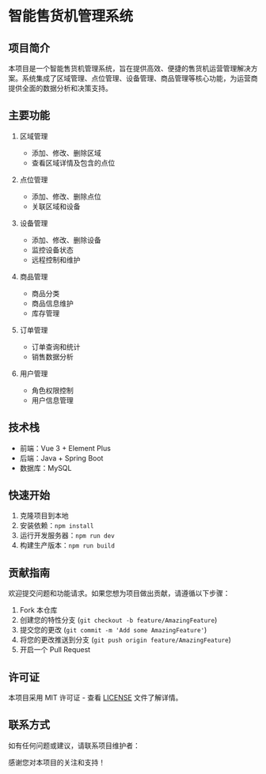 # 智能售货机管理系统

## 项目简介

本项目是一个智能售货机管理系统，旨在提供高效、便捷的售货机运营管理解决方案。系统集成了区域管理、点位管理、设备管理、商品管理等核心功能，为运营商提供全面的数据分析和决策支持。

## 主要功能

1. 区域管理
   - 添加、修改、删除区域
   - 查看区域详情及包含的点位

2. 点位管理
   - 添加、修改、删除点位
   - 关联区域和设备

3. 设备管理
   - 添加、修改、删除设备
   - 监控设备状态
   - 远程控制和维护

4. 商品管理
   - 商品分类
   - 商品信息维护
   - 库存管理

5. 订单管理
   - 订单查询和统计
   - 销售数据分析

6. 用户管理
   - 角色权限控制
   - 用户信息管理

## 技术栈

- 前端：Vue 3 + Element Plus
- 后端：Java + Spring Boot
- 数据库：MySQL

## 快速开始

1. 克隆项目到本地
2. 安装依赖：`npm install`
3. 运行开发服务器：`npm run dev`
4. 构建生产版本：`npm run build`

## 贡献指南

欢迎提交问题和功能请求。如果您想为项目做出贡献，请遵循以下步骤：

1. Fork 本仓库
2. 创建您的特性分支 (`git checkout -b feature/AmazingFeature`)
3. 提交您的更改 (`git commit -m 'Add some AmazingFeature'`)
4. 将您的更改推送到分支 (`git push origin feature/AmazingFeature`)
5. 开启一个 Pull Request

## 许可证

本项目采用 MIT 许可证 - 查看 [LICENSE](LICENSE) 文件了解详情。

## 联系方式

如有任何问题或建议，请联系项目维护者：



感谢您对本项目的关注和支持！
